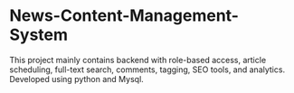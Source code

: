 # News-Content-Management-System
This project mainly contains backend with role-based access, article scheduling, full-text search, comments, tagging, SEO tools, and analytics. Developed using python and Mysql.
